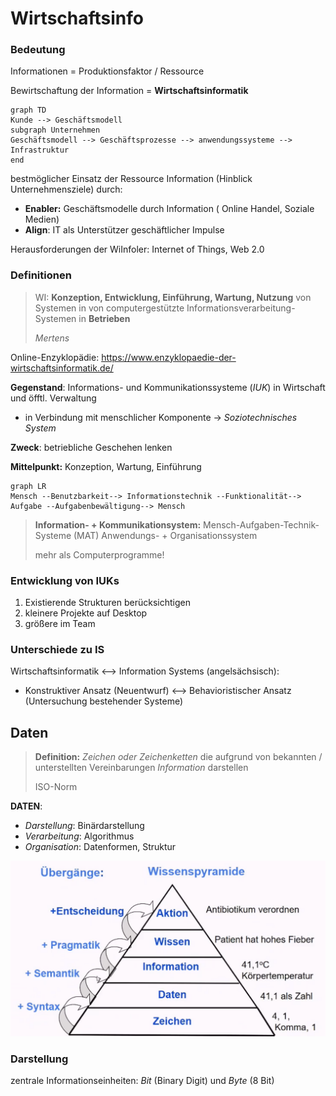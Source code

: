 # Wirtschaftsinfo



### Bedeutung

Informationen = Produktionsfaktor / Ressource

Bewirtschaftung der Information = **Wirtschaftsinformatik**

```mermaid
graph TD
Kunde --> Geschäftsmodell
subgraph Unternehmen
Geschäftsmodell --> Geschäftsprozesse --> anwendungssysteme --> Infrastruktur
end

```



bestmöglicher Einsatz der Ressource Information (Hinblick Unternehmensziele) durch: 

- **Enabler:** Geschäftsmodelle durch Information ( Online Handel, Soziale Medien)
- **Align**: IT als Unterstützer geschäftlicher Impulse

Herausforderungen der WiInfoler: Internet of Things, Web 2.0 



### Definitionen

>  WI: **Konzeption, Entwicklung, Einführung, Wartung, Nutzung** von Systemen in von computergestützte Informationsverarbeitung-Systemen in **Betrieben**
>
>  *Mertens*

Online-Enzyklopädie: https://www.enzyklopaedie-der-wirtschaftsinformatik.de/



**Gegenstand**: Informations- und Kommunikationssysteme (*IUK*) in Wirtschaft und öfftl. Verwaltung

- in Verbindung mit menschlicher Komponente -\> *Soziotechnisches System* 

**Zweck**: betriebliche Geschehen lenken

**Mittelpunkt:** Konzeption, Wartung, Einführung 



```mermaid
graph LR
Mensch --Benutzbarkeit--> Informationstechnik --Funktionalität--> Aufgabe --Aufgabenbewältigung--> Mensch
```

> **Information- + Kommunikationsystem:** 
> Mensch-Aufgaben-Technik-Systeme (MAT) 
> Anwendungs- + Organisationssystem
>
> mehr als Computerprogramme!



### Entwicklung von IUKs

1. Existierende Strukturen berücksichtigen
2. kleinere Projekte auf Desktop
3. größere im Team



### Unterschiede zu IS

Wirtschaftsinformatik <--> Information Systems (angelsächsisch):

- Konstruktiver Ansatz (Neuentwurf) <--> Behavioristischer Ansatz (Untersuchung bestehender Systeme)



## Daten

> **Definition:** *Zeichen oder Zeichenketten* die aufgrund von bekannten / unterstellten Vereinbarungen *Information* darstellen 
>
> ISO-Norm

**DATEN**:

- *Darstellung*: Binärdarstellung
- *Verarbeitung*: Algorithmus  
- *Organisation*: Datenformen, Struktur



![2021-10-18_11-07](../images/2021-10-18_11-07.png)





### Darstellung

zentrale Informationseinheiten: *Bit* (Binary Digit) und *Byte* (8 Bit)

